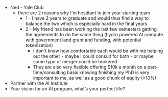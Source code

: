 - Ned - Yale Club
    - there are 2 reasons why I'm hestitant to join your starting team
        - 1 - I have 2 years to graduate and would thus find a way to balance the two which is especially hard in the final years
        - 2 - My friend has been working the last few semesters getting the agreements to do the same thing (hydro powered AI compute with government land grant and funding, with potential tokenization)
            - I don't know how comfortable each would be with me helping out the other - maybe I could consult for both - or maybe some type of merger could be brokered
            - They are also very flexible offering $10k a month on a part-time/consulting basis knowing finishing my PhD is very important to me, as well as a good chunk of equity (>10%)
- Partner with the AI Institute
- Your vision for an AI program, what’s your perfect life?
